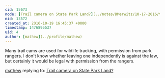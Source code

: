 ```yaml
---
cid: 15673
node: [Trail camera on State Park Land?](../notes/DMerwitz/10-17-2016/trail-camera-on-state-park-land)
nid: 13572
created_at: 2016-10-19 16:45:37 +0000
timestamp: 1476895537
uid: 4
author: [mathew](../profile/mathew)
---
```


Many trail cams are used for wildlife tracking, with permission from park rangers.  I don't know whether leaving one independently is against the law, but certainly it would be legal with permission from the rangers.

[mathew](../profile/mathew) replying to: [Trail camera on State Park Land?](../notes/DMerwitz/10-17-2016/trail-camera-on-state-park-land)

